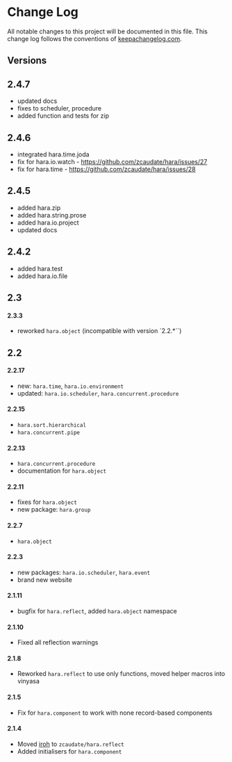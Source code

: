# Change Log
All notable changes to this project will be documented in this file. This change log follows the conventions of [keepachangelog.com](http://keepachangelog.com/).

## Versions

## 2.4.7
- updated docs
- fixes to scheduler, procedure
- added function and tests for zip

## 2.4.6
- integrated hara.time.joda
- fix for hara.io.watch - https://github.com/zcaudate/hara/issues/27 
- fix for hara.time - https://github.com/zcaudate/hara/issues/28

## 2.4.5
- added hara.zip
- added hara.string.prose
- added hara.io.project
- updated docs

## 2.4.2
- added hara.test
- added hara.io.file


## 2.3

#### 2.3.3
- reworked `hara.object` (incompatible with version `2.2.*``)

## 2.2

#### 2.2.17
- new: `hara.time`, `hara.io.environment`
- updated: `hara.io.scheduler`, `hara.concurrent.procedure`

#### 2.2.15
- `hara.sort.hierarchical`
- `hara.concurrent.pipe`

#### 2.2.13
- `hara.concurrent.procedure`
- documentation for `hara.object`

#### 2.2.11
- fixes for `hara.object`
- new package: `hara.group`

#### 2.2.7
- `hara.object`

#### 2.2.3
- new packages: `hara.io.scheduler`, `hara.event`
- brand new website

#### 2.1.11
- bugfix for `hara.reflect`, added `hara.object` namespace

#### 2.1.10
- Fixed all reflection warnings

#### 2.1.8
- Reworked `hara.reflect` to use only functions, moved helper macros into vinyasa

#### 2.1.5
- Fix for `hara.component` to work with none record-based components

#### 2.1.4

- Moved [iroh](http://github.com/zcaudate/iroh) to `zcaudate/hara.reflect`
- Added initialisers for `hara.component`
